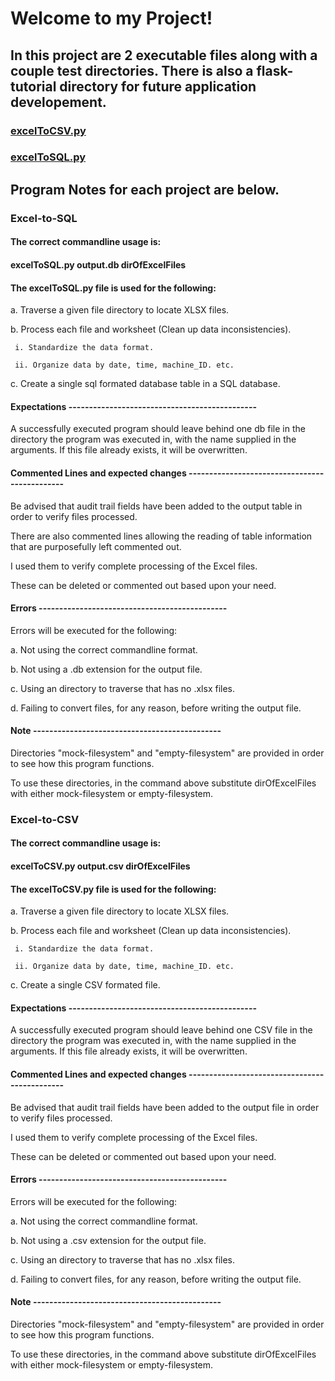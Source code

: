 # Welcome to my Project!

## In this project are 2 executable files along with a couple test directories. There is also a flask-tutorial directory for future application developement.

  ### [excelToCSV.py](excelToCSV.py)

  ### [excelToSQL.py](excelToSQL.py)

## Program Notes for each project are below.

### Excel-to-SQL

####  The correct commandline usage is:
####  excelToSQL.py output.db dirOfExcelFiles

#### The excelToSQL.py file is used for the following:

  a. Traverse a given file directory to locate XLSX files.

  b. Process each file and worksheet (Clean up data inconsistencies).
  
     i. Standardize the data format.
     
     ii. Organize data by date, time, machine_ID. etc.
  
  c. Create a single sql formated database table in a SQL database.

#### Expectations ----------------------------------------------
A successfully executed program should leave behind one db file in the directory
the program was executed in, with the name supplied in the arguments. 
If this file already exists, it will be overwritten.

#### Commented Lines and expected changes ----------------------------------------------
Be advised that audit trail fields have been added to the output table in order to verify files processed. 

There are also commented lines allowing the reading of table information that are purposefully left commented out.

I used them to verify complete processing of the Excel files.

These can be deleted or commented out based upon your need.


#### Errors ----------------------------------------------
Errors will be executed for the following:

  a. Not using the correct commandline format.
  
  b. Not using a .db extension for the output file.
  
  c. Using an directory to traverse that has no .xlsx files.

  d. Failing to convert files, for any reason, before writing the output file.

#### Note ----------------------------------------------
Directories "mock-filesystem" and "empty-filesystem" are provided in order to see how this program functions.

To use these directories, in the command above 
substitute dirOfExcelFiles with either mock-filesystem or empty-filesystem.


### Excel-to-CSV

#### The correct commandline usage is:
####  excelToCSV.py output.csv dirOfExcelFiles

#### The excelToCSV.py file is used for the following:

  a. Traverse a given file directory to locate XLSX files.

  b. Process each file and worksheet (Clean up data inconsistencies).
  
     i. Standardize the data format.
     
     ii. Organize data by date, time, machine_ID. etc.
  
  c. Create a single CSV formated file.

#### Expectations ----------------------------------------------
A successfully executed program should leave behind one CSV file in the directory
the program was executed in, with the name supplied in the arguments. 
If this file already exists, it will be overwritten.

#### Commented Lines and expected changes ----------------------------------------------
Be advised that audit trail fields have been added to the output file in order to verify files processed. 

I used them to verify complete processing of the Excel files.

These can be deleted or commented out based upon your need.


#### Errors ----------------------------------------------
Errors will be executed for the following:

  a. Not using the correct commandline format.
  
  b. Not using a .csv extension for the output file.
  
  c. Using an directory to traverse that has no .xlsx files.

  d. Failing to convert files, for any reason, before writing the output file.

#### Note ----------------------------------------------
Directories "mock-filesystem" and "empty-filesystem" are provided in order to see how this program functions.

To use these directories, in the command above 
substitute dirOfExcelFiles with either mock-filesystem or empty-filesystem.

